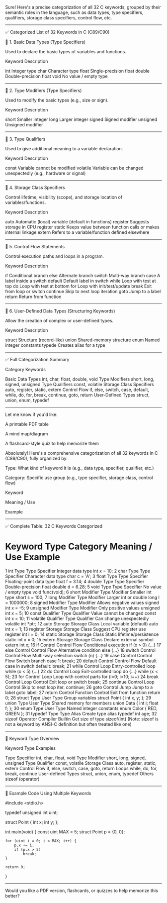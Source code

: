 Sure! Here's a precise categorization of all 32 C keywords, grouped by their semantic roles in the language, such as data types, type specifiers, qualifiers, storage class specifiers, control flow, etc.


---

✅ Categorized List of 32 Keywords in C (C89/C90)

🔹 1. Basic Data Types (Type Specifiers)

Used to declare the basic types of variables and functions.

Keyword	Description

int	Integer type
char	Character type
float	Single-precision float
double	Double-precision float
void	No value / empty type



---

🔹 2. Type Modifiers (Type Specifiers)

Used to modify the basic types (e.g., size or sign).

Keyword	Description

short   	Smaller integer
long	        Larger integer
signed  	Signed modifier
unsigned	Unsigned modifier



---

🔹 3. Type Qualifiers

Used to give additional meaning to a variable declaration.

Keyword	Description

const   	Variable cannot be modified
volatile	Variable can be changed unexpectedly (e.g., hardware or signal)



---

🔹 4. Storage Class Specifiers

Control lifetime, visibility (scope), and storage location of variables/functions.

Keyword	Description

auto     	Automatic (local) variable (default in functions)
register	Suggests storage in CPU register
static  	Keeps value between function calls or makes internal linkage
extern  	Refers to a variable/function defined elsewhere



---

🔹 5. Control Flow Statements

Control execution paths and loops in a program.

Keyword	Description

if      	Conditional branch
else    	Alternate branch
switch  	Multi-way branch
case    	A label inside a switch
default  	Default label in switch
while   	Loop with test at top
do      	Loop with test at bottom
for     	Loop with init/test/update
break   	Exit from loop or switch
continue	Skip to next loop iteration
goto	        Jump to a label
return  	Return from function



---

🔹 6. User-Defined Data Types (Structuring Keywords)

Allow the creation of complex or user-defined types.

Keyword	Description

struct  	Structure (record-like)
union   	Shared-memory structure
enum    	Named integer constants
typede  	Creates alias for a type



---

✅ Full Categorization Summary

Category	Keywords

Basic Data Types         	int, char, float, double, void
Type Modifiers          	short, long, signed, unsigned
Type Qualifiers         	const, volatile
Storage Class Specifiers	auto, register, static, extern
Control Flow            	if, else, switch, case, default, while, do, for, break, continue, goto, return
User-Defined Types      	struct, union, enum, typedef



---

Let me know if you'd like:

A printable PDF table

A mind map/diagram

A flashcard-style quiz to help memorize them





Absolutely! Here's a comprehensive categorization of all 32 keywords in C (C89/C90), fully organized by:

Type: What kind of keyword it is (e.g., data type, specifier, qualifier, etc.)

Category: Specific use group (e.g., type specifier, storage class, control flow)

Keyword

Meaning / Use

Example



---

✅ Complete Table: 32 C Keywords Categorized

#	Keyword	Type	Category	Meaning / Use	Example

1	int	Type	Type Specifier	Integer data type	int x = 10;
2	char	Type	Type Specifier	Character data type	char c = 'A';
3	float	Type	Type Specifier	Floating-point data type	float f = 3.14;
4	double	Type	Type Specifier	Double-precision float	double d = 6.28;
5	void	Type	Type Specifier	No value / empty type	void func(void);
6	short	Modifier	Type Modifier	Smaller int type	short s = 100;
7	long	Modifier	Type Modifier	Larger int or double	long l = 1000000;
8	signed	Modifier	Type Modifier	Allows negative values	signed int x = -5;
9	unsigned	Modifier	Type Modifier	Only positive values	unsigned int x = 5;
10	const	Qualifier	Type Qualifier	Value cannot be changed	const int x = 10;
11	volatile	Qualifier	Type Qualifier	Can change unexpectedly	volatile int *ptr;
12	auto	Storage	Storage Class	Local variable (default)	auto int x = 1;
13	register	Storage	Storage Class	Suggest CPU register use	register int i = 0;
14	static	Storage	Storage Class	Static lifetime/persistence	static int x = 0;
15	extern	Storage	Storage Class	Declare external symbol	extern int x;
16	if	Control	Control Flow	Conditional execution	if (x > 0) {...}
17	else	Control	Control Flow	Alternative condition	else {...}
18	switch	Control	Control Flow	Multi-way selection	switch (n) {...}
19	case	Control	Control Flow	Switch branch	case 1: break;
20	default	Control	Control Flow	Default case in switch	default: break;
21	while	Control	Loop	Entry-controlled loop	while (x < 5) {...}
22	do	Control	Loop	Exit-controlled loop	do {...} while (x < 5);
23	for	Control	Loop	Loop with control parts	for (i=0; i<10; i++)
24	break	Control	Loop Control	Exit loop or switch	break;
25	continue	Control	Loop Control	Skip to next loop iter.	continue;
26	goto	Control	Jump	Jump to a label	goto label;
27	return	Control	Function Control	Exit from function	return 0;
28	struct	Type	User Type	Group variables	struct Point { int x, y; };
29	union	Type	User Type	Shared memory for members	union Data { int i; float f; };
30	enum	Type	User Type	Named integer constants	enum Color { RED, GREEN };
31	typedef	Type	Type Alias	Create type alias	typedef int age;
32	sizeof	Operator	Compiler Builtin	Get size of type	sizeof(int) (Note: sizeof is not a keyword by ANSI-C definition but often treated like one)



---

🧠 Keyword Type Overview

Keyword Type	Examples

Type Specifier	int, char, float, void
Type Modifier	short, long, signed, unsigned
Type Qualifier	const, volatile
Storage Class	auto, register, static, extern
Control Flow	if, else, switch, case, goto, return
Loops	while, do, for, break, continue
User-defined Types	struct, union, enum, typedef
Others	sizeof (operator)



---

📘 Example Code Using Multiple Keywords

#include <stdio.h>

typedef unsigned int uint;

struct Point {
    int x;
    int y;
};

int main(void) {
    const uint MAX = 5;
    struct Point p = {0, 0};

    for (uint i = 0; i < MAX; i++) {
        p.x += i;
        if (p.x > 5)
            break;
    }

    return 0;
}


---

Would you like a PDF version, flashcards, or quizzes to help memorize this better?


